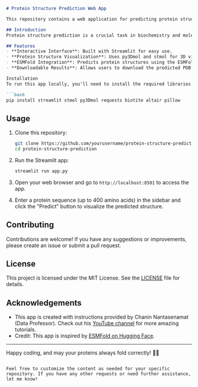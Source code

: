 ```markdown
# Protein Structure Prediction Web App

This repository contains a web application for predicting protein structures using the ESMFold model from Meta. The app is built with Python and Streamlit, providing an interactive interface for users to input protein sequences and visualize the predicted 3D structures.

## Introduction
Protein structure prediction is a crucial task in biochemistry and molecular biology. This web app leverages the ESMFold model to predict protein structures from amino acid sequences. The app is designed to be user-friendly and educational, making it a valuable tool for students, educators, and researchers.

## Features
- **Interactive Interface**: Built with Streamlit for easy use.
- **Protein Structure Visualization**: Uses py3Dmol and stmol for 3D visualization.
- **ESMFold Integration**: Predicts protein structures using the ESMFold model from Meta.
- **Downloadable Results**: Allows users to download the predicted PDB files.

Installation
To run this app locally, you'll need to install the required libraries. You can do this using pip:

```bash
pip install streamlit stmol py3Dmol requests biotite altair pillow
```

## Usage
1. Clone this repository:
    ```bash
    git clone https://github.com/yourusername/protein-structure-prediction.git
    cd protein-structure-prediction
    ```

2. Run the Streamlit app:
    ```bash
    streamlit run app.py
    ```

3. Open your web browser and go to `http://localhost:8501` to access the app.

4. Enter a protein sequence (up to 400 amino acids) in the sidebar and click the "Predict" button to visualize the predicted structure.

## Contributing
Contributions are welcome! If you have any suggestions or improvements, please create an issue or submit a pull request.

## License
This project is licensed under the MIT License. See the [LICENSE](LICENSE) file for details.

## Acknowledgements
- This app is created with instructions provided by Chanin Nantasenamat (Data Professor). Check out his [YouTube channel](https://youtube.com/dataprofessor) for more amazing tutorials.
- Credit: This app is inspired by [ESMFold on Hugging Face](https://huggingface.co/spaces/osanseviero/esmfold).

---

Happy coding, and may your proteins always fold correctly! 🧬✨
```

Feel free to customize the content as needed for your specific repository. If you have any other requests or need further assistance, let me know!
